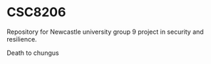 # CSC8206
Repository for Newcastle university group 9 project in security and resilience. 

Death to chungus
